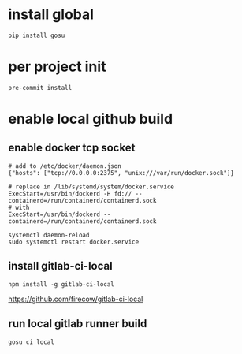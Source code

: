 # install global
    pip install gosu

# per project init
    pre-commit install

# enable local github build
## enable docker tcp socket
    # add to /etc/docker/daemon.json
    {"hosts": ["tcp://0.0.0.0:2375", "unix:///var/run/docker.sock"]}

    # replace in /lib/systemd/system/docker.service
    ExecStart=/usr/bin/dockerd -H fd:// --containerd=/run/containerd/containerd.sock
    # with
    ExecStart=/usr/bin/dockerd --containerd=/run/containerd/containerd.sock

    systemctl daemon-reload
    sudo systemctl restart docker.service

## install gitlab-ci-local
    npm install -g gitlab-ci-local
https://github.com/firecow/gitlab-ci-local

## run local gitlab runner build
    gosu ci local
